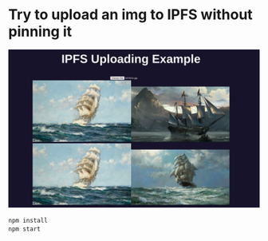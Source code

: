 # Try to upload an img to IPFS without pinning it
![Example](./images/screenShot.jpeg)

```bash
npm install
npm start
```
